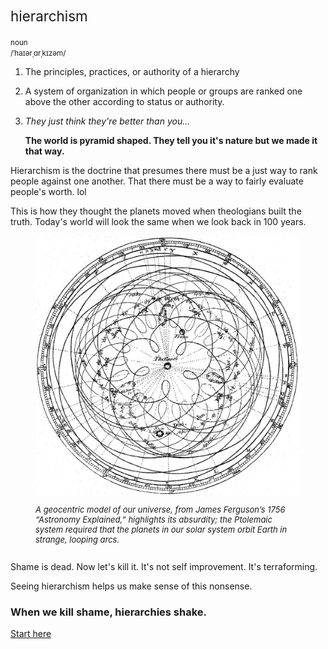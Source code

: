
<div class="definition-box tight-typo ">
    <h2 style="font-size: 1.4rem;  font-weight: normal">hierarchism</h2>
    <small>noun</small>
    </br>
    <small>/ˈhaɪərˌɑrˌkɪzəm/</small>

1. The principles, practices, or authority of a hierarchy
2. A system of organization in which people or groups are ranked one above the other according to status or authority.
3. *They just think they're better than you...*

    **The world is pyramid shaped. They tell you it's nature but we made it that way.**

</div>

<div class="spacer-medium"></div>

Hierarchism is the doctrine that presumes there must be a just way to rank people against one another. That there must be a way to fairly evaluate people's worth. lol 

This is how they thought the planets moved when theologians built the truth. Today's world will look the same when we look back in 100 years.


<div class="spacer-medium"></div>
<!-- https://www.desertislandsurvival.com/wp-content/uploads/2023/08/tongan.jpg.webp -->
<!-- https://i.sstatic.net/A4Rd1.jpg -->
<figure style="display: flex; flex-direction: column; justify-content: center; 
          align-items: center;">
<img src="/assets/geocentric.png" alt="Achilles heel" width="1024" class=""
        style="width: 100%; height: auto; max-width: 600px;">
<figcaption style="display: block; max-width: 400xp; margin: 0 auto; font-size: small">

*A geocentric model of our universe, from James Ferguson’s 1756 “Astronomy Explained,” highlights its absurdity; the Ptolemaic system required that the planets in our solar system orbit Earth in strange, looping arcs.*

</figcaption>
</figure>

<div class="spacer-small"></div>


Shame is dead. Now let's kill it. It's not self improvement. It's terraforming. 

Seeing hierarchism helps us make sense of this nonsense. 

### When we kill shame, hierarchies shake. 

[Start here](#chat/leviathan-myth-2025-04-17)


<div class="spacer-medium"></div>